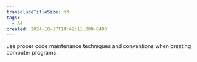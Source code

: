 ```yaml
---
transcludeTitleSize: h3
tags:
  - A4
created: 2024-10-17T14:42:11.000-0400
---
```

use proper code maintenance techniques and conventions when creating computer programs.